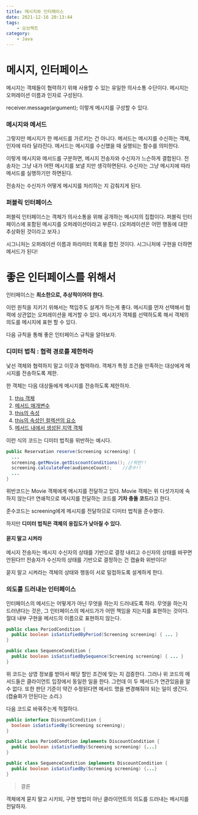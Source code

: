 ```yaml
---
title: 메시지와 인터페이스
date: 2021-12-16 20:13:44
tags:
    - 오브젝트
category:
    - Java
---
```


# 메시지, 인터페이스

메시지는 객체들이 협력하기 위해 사용할 수 있는 유일한 의사소통 수단이다.
메시지는 오퍼레이션 이름과 인자로 구성된다.

receiver.message(argument); 이렇게 메시지를 구성할 수 있다.

### 메시지와 메서드

그렇지만 메시지가 한 메서드를 가르키는 건 아니다.
메서드는 메시지를 수신하는 객체, 인자에 따라 달라진다.
메서드는 메시지를 수신했을 때 실행되는 함수를 의미한다.

이렇게 메시지와 메서드를 구분하면,
메시지 전송자와 수신자가 느슨하게 결합된다.
전송자는 그냥 내가 어떤 메시지를 보낼 지만 생각하면된다.
수신자는 그냥 메시지에 따라 메서드를 실행하기만 하면된다.

전송자는 수신자가 어떻게 메시지를 처리하는 지 감춰지게 된다.

### 퍼블릭 인터페이스

퍼블릭 인터페이스는 객체가 의사소통을 위해 공개하는 메시지의 집합이다.
퍼블릭 인터페이스에 포함된 메시지를 오퍼레이션이라고 부른다.
(오퍼레이션은 어떤 행동에 대한 추상화된 것이라고 보자.)

시그니처는 오퍼레이션 이름과 파라미터 목록을 합친 것이다.
시그니처에 구현을 더하면 메서드가 된다!

# 좋은 인터페이스를 위해서

인터페이스는 **최소한으로, 추상적이어야 한다.**

이런 원칙을 지키기 위해서는 책임주도 설계가 하는게 좋다.
메시지를 먼저 선택해서 협력에 상관없는 오퍼레이션을 제거할 수 있다.
메시지가 객체를 선택하도록 해서 객체의 의도를 메시지에 표현 할 수 있다.

다음 규칙을 통해 좋은 인터페이스 규칙을 알아보자.

### 디미터 법칙 : 협력 경로를 제한하라

낯선 객체와 협력하지 말고 이웃과 협력하라.
객체가 특정 조건을 만족하는 대상에게 메시지를 전송하도록 제한.

한 객체는 다음 대상들에게 메시지를 전송하도록 제한하자.

1. <u>this 객체</u>
2. <u>메서드 매개변수</u>
3. <u>this의 속성</u>
4. <u>this의 속성인 컬렉션의 요소</u>
5. <u>메서드 내에서 생성된 지역 객체</u>



이런 식의 코드는 디미터 법칙을 위반하는 예시다.

```java
public Reservation reserve(Screening screening) {
  ...
  screening.getMovie.getDiscountConditions(); //위반!!
  screening.calculateFee(audienceCount);	//준수!!
  ...
}

```

위반코드는 Movie 객체에게 메시지를 전달하고 있다.
Movie 객체는 위 다섯가지에 속하지 않는다!!
연쇄적으로 메시지를 전달하는 코드를 **기차 충돌 코드**라고 한다.

준수코드는 screening에게 메시지를 전달하므로 디미터 법칙을 준수했다.

하지만 **디미터 법칙은 객체의 응집도가 낮아질 수 있다.**

#### 묻지 말고 시켜라

메시지 전송자는 메시지 수신자의 상태를 기반으로 결정 내리고 수신자의 상태를 바꾸면 안된다!!!
전송자가 수신자의 상태를 기반으로 결정하는 건 캡슐화 위반이다!

묻지 말고 시켜라는 객체의 상태와 행동이 서로 밀첩하도록 설계하게 한다.

### 의도를 드러내는 인터페이스

인터페이스의 메서드는 어떻게가 아닌 무엇을 하는지 드러내도록 하라.
무엇을 하는지 드러낸다는 것은, 그 인터페이스의 메서드가가 어떤 책임을 지는지를 표현하는 것이다.
절대 내부 구현을 메서드의 이름으로 표현하지 않는다.

```java
public class PeriodCondition {
  public boolean isSatisfiedByPeriod(Screening screening) { ... }
}

public class SequenceCondition {
  public boolean isSatisfiedBySequence(Screening screening) { ... }
}
```

위 코드는 상영 정보를 받아서 해당 할인 조건에 맞는 지 검증한다.
그러나 위 코드의 메서드들은 클라이언트 입장에서 동일한 일을 한다. 그런데 이 두 메서드가 연관있음을 알 수 없다.
또한 판단 기준이 약간 수정된다면 메서드 명을 변경해줘야 되는 일이 생긴다.(캡슐화가 안된다는 소리.)

다음 코드로 바꿔주는게 적절하다.

```java
public interface DiscountCondition {
  boolean isSatisfiedBy(Screening screening);
}

public class PeriodCondtion implements DiscountCondition {
  public boolean isSatisfiedBy(Screening screening) {...}
}

public class SequenceCondition implements DiscountCondition {
  public boolean isSatisfiedBy(Screening screening) {...}
}
```



> 결론

객체에게 묻지 말고 시키되, 구현 방법이 아닌 클라이언트의 의도를 드러내는 메시지를 전달하자.

